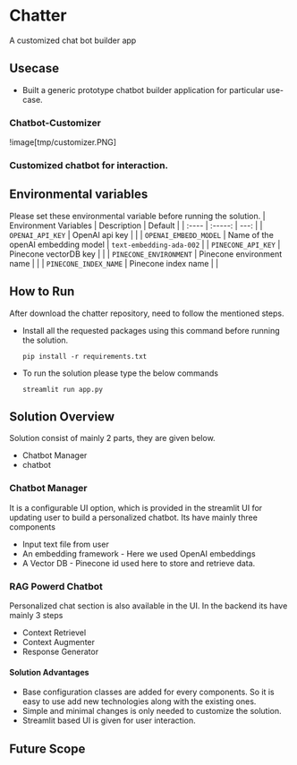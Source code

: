 # Chatter
A customized chat bot builder app
## Usecase
- Built a generic prototype chatbot builder application for particular use-case.
### Chatbot-Customizer
!image[tmp/customizer.PNG]
### Customized chatbot for interaction.


## Environmental variables
Please set these environmental variable before running the solution.
| Environment Variables      | Description | Default |
| :----        |    :-----:   |    ---:    |
| ```OPENAI_API_KEY```      | OpenAI api key       |    |
| ```OPENAI_EMBEDD_MODEL```   | Name of the openAI embedding model        |    ```text-embedding-ada-002```  |
| ```PINECONE_API_KEY```      | Pinecone vectorDB key       |    |
| ```PINECONE_ENVIRONMENT```      | Pinecone environment name      |    |
| ```PINECONE_INDEX_NAME```      | Pinecone index name       |    |

## How to Run
After download the chatter repository, need to follow the mentioned steps.
- Install all the requested packages using this command before running the solution.

    ``` pip install -r requirements.txt ```
- To run the solution please type the below commands

  ``` streamlit run app.py ```
## Solution Overview
Solution consist of mainly 2 parts, they are given below.
* Chatbot Manager
* chatbot

### Chatbot Manager
It is a configurable UI option, which is provided in the streamlit UI for updating user to build a personalized chatbot.
Its have mainly three components
* Input text file from user
* An embedding framework - Here we used OpenAI embeddings
* A Vector DB - Pinecone id used here to store and retrieve data.

### RAG Powerd Chatbot
Personalized chat section is also available in the UI. In the backend its have mainly 3 steps
* Context Retrievel
* Context Augmenter
* Response Generator
#### Solution Advantages
- Base configuration classes are added for every components. So it is easy to use add new technologies along with the existing ones.
- Simple and minimal changes is only needed to customize the solution.
- Streamlit based UI is given for user interaction. 
  
## Future Scope
